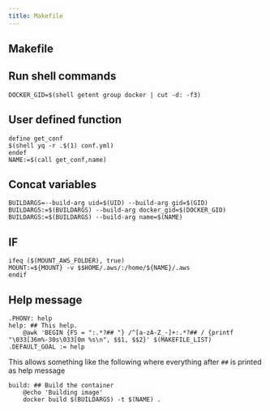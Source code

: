 ```yaml
---
title: Makefile
---
```


## Makefile 

## Run shell commands
```make
DOCKER_GID=$(shell getent group docker | cut -d: -f3)
```

## User defined function
```make
define get_conf
$(shell yq -r .$(1) conf.yml)
endef
NAME:=$(call get_conf,name)
```

## Concat variables
```make
BUILDARGS=--build-arg uid=$(UID) --build-arg gid=$(GID)
BUILDARGS:=$(BUILDARGS) --build-arg docker_gid=$(DOCKER_GID)
BUILDARGS:=$(BUILDARGS) --build-arg name=$(NAME)
```

## IF
```make
ifeq ($(MOUNT_AWS_FOLDER), true)
MOUNT:=${MOUNT} -v $$HOME/.aws/:/home/${NAME}/.aws
endif
```

## Help message
```make
.PHONY: help
help: ## This help.
	@awk 'BEGIN {FS = ":.*?## "} /^[a-zA-Z_-]+:.*?## / {printf "\033[36m%-30s\033[0m %s\n", $$1, $$2}' $(MAKEFILE_LIST)
.DEFAULT_GOAL := help
```
This allows something like the following where everything after `##` is printed as help message
```make
build: ## Build the container
	@echo 'Building image'
	docker build $(BUILDARGS) -t $(NAME) .
```
